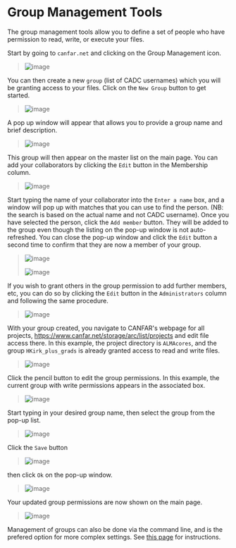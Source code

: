 # Group Management Tools 

The group management tools allow you to define a set of people who have
permission to read, write, or execute your files.

Start by going to `canfar.net` and clicking on the Group Management
icon.

> ![image](images/groupmanagement/1_canfar_landing.png)

You can then create a new `group` (list of CADC usernames) which you
will be granting access to your files. Click on the `New Group` button
to get started.

> ![image](images/groupmanagement/2_group_management_landing.png)

A pop up window will appear that allows you to provide a group name and
brief description.

> ![image](images/groupmanagement/3_create_group.png)

This group will then appear on the master list on the main page. You can
add your collaborators by clicking the `Edit` button in the Membership
column.

> ![image](images/groupmanagement/4_group_landing_add.png)

Start typing the name of your collaborator into the `Enter a name`
box, and a window will pop up with matches that you can use to find the
person. (NB: the search is based on the actual name and not CADC
username). Once you have selected the person, click the `Add member`
button. They will be added to the group even though the listing on the
pop-up window is not auto-refreshed. You can close the pop-up window and
click the `Edit` button a second time to confirm that they are now a
member of your group.

> ![image](images/groupmanagement/5_add_members.png)
>
> ![image](images/groupmanagement/6_updated_members.png)

If you wish to grant others in the group permission to add further
members, etc, you can do so by clicking the `Edit` button in the
`Administrators` column and following the same procedure.

> ![image](images/groupmanagement/7_add_admin.png)

With your group created, you navigate to CANFAR's webpage for all
projects, <https://www.canfar.net/storage/arc/list/projects> and edit
file access there. In this example, the project directory is
`ALMAcores`, and the group `HKirk_plus_grads` is already granted access
to read and write files.

> ![image](images/groupmanagement/8_browse_projects.png)

Click the pencil button to edit the group permissions. In this example,
the current group with write permissions appears in the associated box.

> ![image](images/groupmanagement/9_edit_permissions1.png)

Start typing in your desired group name, then select the group from the
pop-up list.

> ![image](images/groupmanagement/10_edit_permissions2.png)

Click the `Save` button

> ![image](images/groupmanagement/11_edit_permissions3.png)

then click `Ok` on the pop-up window.

> ![image](images/groupmanagement/12_edit_permissions4.png)

Your updated group permissions are now shown on the main page.

> ![image](images/groupmanagement/13_permissions_updated.png)

Management of groups can also be done via the command line, and is the
prefered option for more complex settings. See [this
page](https://www.opencadc.org/science-containers/complete/permissions/)
for instructions.
